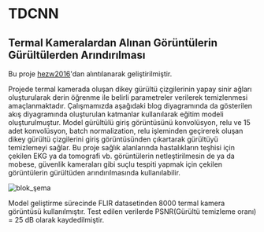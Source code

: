 # TDCNN
## Termal Kameralardan Alınan Görüntülerin Gürültülerden Arındırılması
Bu proje [hezw2016](https://github.com/hezw2016/DLS-NUC)'dan alıntılanarak geliştirilmiştir.

Projede termal kamerada oluşan dikey gürültü çizgilerinin yapay sinir ağları oluşturularak derin öğrenme ile belirli parametreler verilerek temizlenmesi amaçlanmaktadır. Çalışmamızda aşağıdaki blog diyagramında da gösterilen akış diyagramında oluşturulan katmanlar kullanılarak eğitim modeli oluşturulmuştur. Model gürültülü giriş görüntüsünü konvolüsyon, relu ve 15 adet konvolüsyon, batch normalization, relu işleminden geçirerek oluşan dikey gürültü çizgilerini giriş görüntüsünden çıkartarak gürültüyü temizlemeyi sağlar. Bu proje sağlık alanlarında hastalıkların teşhisi için çekilen EKG ya da tomografi vb. görüntülerin netleştirilmesin de ya da mobese, güvenlik kameraları gibi suçlu tespiti yapmak için çekilen görüntülerin gürültüden arındırılmasında kullanılabilir.

![blok_şema](https://github.com/aliciplak95/TDCNN/blob/master/results/tdcnn.png)

Model geliştirme sürecinde FLIR datasetinden 8000 termal kamera görüntüsü kullanılmıştır.
Test edilen verilerde PSNR(Gürültü temizleme oranı) = 25 dB olarak kaydedilmiştir.

